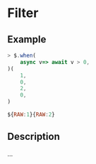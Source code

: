 # Filter

## Example
```js
> $.when(
    async v=> await v > 0,
)(
    1,
    0,
    2,
    0,
)

${RAW:1}{RAW:2}
```

## Description
…
